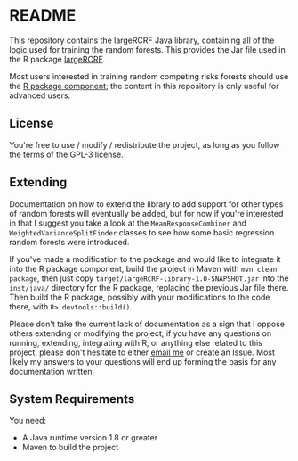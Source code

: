 # README

This repository contains the largeRCRF Java library, containing all of the logic used for training the random forests. This provides the Jar file used in the R package [largeRCRF](https://github.com/jatherrien/largeRCRF).

Most users interested in training random competing risks forests should use the [R package component](https://github.com/jatherrien/largeRCRF); the content in this repository is only useful for advanced users. 

## License

You're free to use / modify / redistribute the project, as long as you follow the terms of the GPL-3 license. 

## Extending

Documentation on how to extend the library to add support for other types of random forests will eventually be added, but for now if you're interested in that I suggest you take a look at the `MeanResponseCombiner` and `WeightedVarianceSplitFinder` classes to see how some basic regression random forests were introduced. 

If you've made a modification to the package and would like to integrate it into the R package component, build the project in Maven with `mvn clean package`, then just copy `target/largeRCRF-library-1.0-SNAPSHOT.jar` into the `inst/java/` directory for the R package, replacing the previous Jar file there. Then build the R package, possibly with your modifications to the code there, with `R> devtools::build()`.

Please don't take the current lack of documentation as a sign that I oppose others extending or modifying the project; if you have any questions on running, extending, integrating with R, or anything else related to this project, please don't hesitate to either [email me](mailto:joelt@sfu.ca) or create an Issue. Most likely my answers to your questions will end up forming the basis for any documentation written. 

## System Requirements

You need:

* A Java runtime version 1.8 or greater
* Maven to build the project

